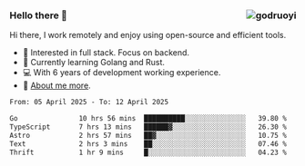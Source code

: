 ### Hello there 👋 <img align="right" src="https://github-readme-stats.vercel.app/api?username=godruoyi&show_icons=true" alt="godruoyi" />

Hi there, I work remotely and enjoy using open-source and efficient tools.

- 🔭 Interested in full stack. Focus on backend.
- 🌱 Currently learning Golang and Rust.
- 💻 With 6 years of development working experience.
- 👒 [About me more](https://godruoyi.com/posts/about-godruoyi).



<!--START_SECTION:waka-->

```txt
From: 05 April 2025 - To: 12 April 2025

Go               10 hrs 56 mins  ██████████░░░░░░░░░░░░░░░   39.80 %
TypeScript       7 hrs 13 mins   ██████▓░░░░░░░░░░░░░░░░░░   26.30 %
Astro            2 hrs 57 mins   ██▓░░░░░░░░░░░░░░░░░░░░░░   10.75 %
Text             2 hrs 3 mins    ██░░░░░░░░░░░░░░░░░░░░░░░   07.46 %
Thrift           1 hr 9 mins     █░░░░░░░░░░░░░░░░░░░░░░░░   04.23 %
```

<!--END_SECTION:waka-->

